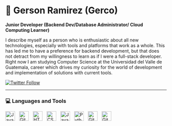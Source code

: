 # 🎲 Gerson Ramirez (Gerco)

**Junior Developer (Backend Dev/Database Administrator/ Cloud Computing Learner)**

I describe myself as a person who is enthusiastic about all new technologies, especially with tools and platforms that work as a whole. This has led me to have a preference for backend development, but that does not detract from my willingness to learn as if I were a full-stack developer. Right now I am studying Computer Science at the Universidad del Valle de Guatemala, career which drives my curiosity for the world of development and implementation of solutions with current tools. 

   <p align="left">
      <a href="https://twitter.com/GxrcoOnline">
         <img alt="Twitter Follow" src="https://img.shields.io/twitter/follow/GxrcoOnline?color=blue&label=Follow%20me&logo=Twitter&style=for-the-badge"></a>
   </p>

---

### 💻 Languages and Tools

<img align="left" alt="Java" width="30px" style="padding-right:10px;" src="https://cdn.jsdelivr.net/gh/devicons/devicon/icons/java/java-original.svg"/>
<img align="left" alt="Git" width="30px" style="padding-right:10px;" src="https://cdn.jsdelivr.net/gh/devicons/devicon/icons/git/git-original.svg" />
<img align="left" alt="HTML" width="30px" style="padding-right:10px;" src="https://cdn.jsdelivr.net/gh/devicons/devicon/icons/html5/html5-plain.svg" />
<img align="left" alt="CSS" width="30px" style="padding-right:10px;" src="https://cdn.jsdelivr.net/gh/devicons/devicon/icons/css3/css3-plain.svg" />
<img align="left" alt="JavaScript" width="30px" style="padding-right:10px;" src="https://cdn.jsdelivr.net/gh/devicons/devicon/icons/javascript/javascript-plain.svg" />
<img align="left" alt="Python" width="30px" style="padding-right:10px;" src="https://cdn.jsdelivr.net/gh/devicons/devicon/icons/python/python-plain.svg" />
<img align="left" alt="GitHub" width="30px" style="padding-right:10px;" src="https://cdn.jsdelivr.net/gh/devicons/devicon/icons/github/github-original.svg" />
<img align="left" alt="GitHub" width="30px" style="padding-right:10px;"src="https://cdn.jsdelivr.net/gh/devicons/devicon/icons/microsoftsqlserver/microsoftsqlserver-plain-wordmark.svg" />

